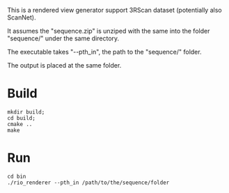 
This is a rendered view generator support 3RScan dataset (potentially also ScanNet).

It assumes the "sequence.zip" is unziped with the same into the folder "sequence/" under the same directory.

The executable takes "--pth_in", the path to the "sequence/" folder.

The output is placed at the same folder.


# Build
```
mkdir build;
cd build;
cmake ..
make 
```

# Run
```
cd bin
./rio_renderer --pth_in /path/to/the/sequence/folder
```